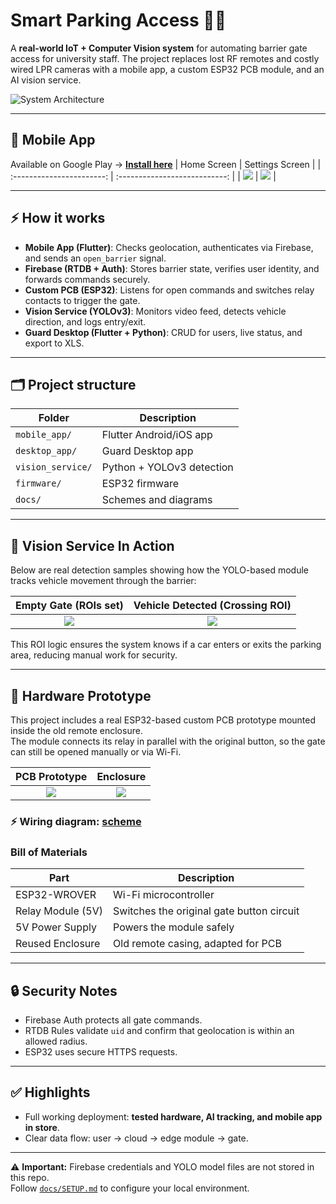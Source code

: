 # Smart Parking Access 🚗🔐

A **real-world IoT + Computer Vision system** for automating barrier gate access for university staff. The project replaces lost RF remotes and costly wired LPR cameras with a mobile app, a custom ESP32 PCB module, and an AI vision service.

![System Architecture](docs/diagram.png)

---

## 📱 Mobile App

Available on Google Play → [**Install here**](https://play.google.com/store/apps/details?id=com.web.kbtu&pcampaignid=web_share)
|       Home Screen         |        Settings Screen        |
| :-----------------------: | :---------------------------: |
| ![](docs/mobile_home.png) | ![](docs/mobile_settings.png) |

---

## ⚡ How it works

* **Mobile App (Flutter)**: Checks geolocation, authenticates via Firebase, and sends an `open_barrier` signal.
* **Firebase (RTDB + Auth)**: Stores barrier state, verifies user identity, and forwards commands securely.
* **Custom PCB (ESP32)**: Listens for open commands and switches relay contacts to trigger the gate.
* **Vision Service (YOLOv3)**: Monitors video feed, detects vehicle direction, and logs entry/exit.
* **Guard Desktop (Flutter + Python)**: CRUD for users, live status, and export to XLS.

---

## 🗂️ Project structure

| Folder            | Description                             |
|-------------------|-----------------------------------------|
| `mobile_app/`     | Flutter Android/iOS app                 |
| `desktop_app/`    | Guard Desktop app                       |
| `vision_service/` | Python + YOLOv3 detection               |
| `firmware/`       | ESP32 firmware                          |
| `docs/`           | Schemes and diagrams                    |

---

## 🎥 Vision Service In Action

Below are real detection samples showing how the YOLO-based module tracks vehicle movement through the barrier:

|           Empty Gate (ROIs set)           |      Vehicle Detected (Crossing ROI)      |
| :---------------------------------------: | :---------------------------------------: |
| ![](vision_service/processed_image_1.jpg) | ![](vision_service/processed_image_2.jpg) |

This ROI logic ensures the system knows if a car enters or exits the parking area, reducing manual work for security.

---

## 🔌 Hardware Prototype

This project includes a real ESP32-based custom PCB prototype mounted inside the old remote enclosure.  
The module connects its relay in parallel with the original button, so the gate can still be opened manually or via Wi-Fi.

|             PCB Prototype                 |               Enclosure                   |
| :---------------------------------------: | :---------------------------------------: |
| ![](docs/hardware/pcb_prototype.jpg)      | ![](docs/hardware/pcb_in_box.jpg)         |


### ⚡ Wiring diagram: [scheme](docs/hardware/scheme.pdf)


### Bill of Materials

| Part              | Description                               |
|-------------------|-------------------------------------------|
| ESP32-WROVER      | Wi-Fi microcontroller                     |
| Relay Module (5V) | Switches the original gate button circuit |
| 5V Power Supply   | Powers the module safely                  |
| Reused Enclosure  | Old remote casing, adapted for PCB        |

---

## 🔒 Security Notes

* Firebase Auth protects all gate commands.
* RTDB Rules validate `uid` and confirm that geolocation is within an allowed radius.
* ESP32 uses secure HTTPS requests.

---

## ✅ Highlights

* Full working deployment: **tested hardware, AI tracking, and mobile app in store**.
* Clear data flow: user → cloud → edge module → gate.

---

⚠️ **Important:** Firebase credentials and YOLO model files are not stored in this repo.  
Follow [`docs/SETUP.md`](docs/SETUP.md) to configure your local environment.


